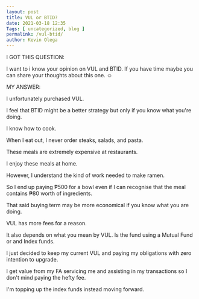 ```yaml
--- 
layout: post 
title: VUL or BTID?
date: 2021-03-18 12:35
Tags: [ uncategorized, blog ]
permalink: /vul-btid/ 
author: Kevin Olega 
--- 
```

I GOT THIS QUESTION:

I want to i know your opinion on VUL and BTID. If you have time maybe you can share your thoughts about this one. ☺️

MY ANSWER:

I unfortunately purchased VUL. 

I feel that BTID might be a better strategy but only if you know what you're doing.

I know how to cook. 

When I eat out, I never order steaks, salads, and pasta.

These meals are extremely expensive at restaurants.

I enjoy these meals at home.

However, I understand the kind of work needed to make ramen.

So I end up paying ₱500 for a bowl even if I can recognise that the meal contains ₱80 worth of ingredients. 

That said buying term may be more economical if you know what you are doing. 

VUL has more fees for a reason.

It also depends on what you mean by VUL. Is the fund using a Mutual Fund or and Index funds.

I just decided to keep my current VUL and paying my obligations with zero intention to upgrade.

I get value from my FA servicing me and assisting in my transactions so I don't mind paying the hefty fee. 

I'm topping up the index funds instead moving forward.